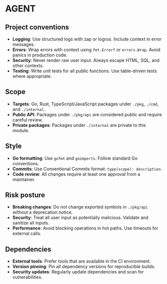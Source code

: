 # AGENT

## Project conventions

- **Logging**: Use structured logs with zap or logrus. Include context in error messages.
- **Errors**: Wrap errors with context using `fmt.Errorf` or `errors.Wrap`. Avoid panics in production code.
- **Security**: Never render raw user input. Always escape HTML, SQL, and other contexts.
- **Testing**: Write unit tests for all public functions. Use table-driven tests where appropriate.

## Scope

- **Targets**: Go, Rust, TypeScript/JavaScript packages under `./pkg`, `./cmd`, and `./internal`.
- **Public API**: Packages under `./pkg/api` are considered public and require careful review.
- **Private packages**: Packages under `./internal` are private to this module.

## Style

- **Go formatting**: Use `gofmt` and `goimports`. Follow standard Go conventions.
- **Commits**: Use Conventional Commits format: `type(scope): description`.
- **Code review**: All changes require at least one approval from a maintainer.

## Risk posture

- **Breaking changes**: Do not change exported symbols in `./pkg/api` without a deprecation notice.
- **Security**: Treat all user input as potentially malicious. Validate and sanitize all inputs.
- **Performance**: Avoid blocking operations in hot paths. Use timeouts for external calls.

## Dependencies

- **External tools**: Prefer tools that are available in the CI environment.
- **Version pinning**: Pin all dependency versions for reproducible builds.
- **Security updates**: Regularly update dependencies and scan for vulnerabilities.
